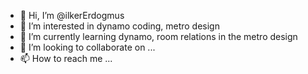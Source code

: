 - 👋 Hi, I’m @ilkerErdogmus
- 👀 I’m interested in dynamo coding, metro design
- 🌱 I’m currently learning dynamo, room relations in the metro design
- 💞️ I’m looking to collaborate on ...
- 📫 How to reach me ...

<!---
ilkerErdogmus/ilkerErdogmus is a ✨ special ✨ repository because its `README.md` (this file) appears on your GitHub profile.
You can click the Preview link to take a look at your changes.
--->
